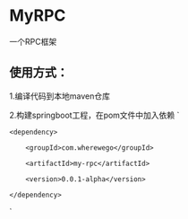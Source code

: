 # MyRPC
一个RPC框架
## 使用方式：

1.编译代码到本地maven仓库

2.构建springboot工程，在pom文件中加入依赖
`

    <dependency>
    
        <groupId>com.wherewego</groupId>
        
        <artifactId>my-rpc</artifactId>
        
        <version>0.0.1-alpha</version>
        
    </dependency>
    
`
